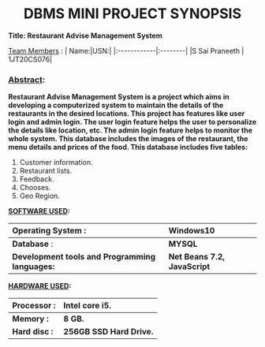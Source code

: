 <h1 align="center">DBMS MINI PROJECT SYNOPSIS</h1>

**Title: Restaurant Advise Management System**

<ins>Team Members</ins>  :
| Name:|USN:|
|:------------|:--------|
|S Sai Praneeth | 1JT20CS076|



### <ins>Abstract</ins>:
**Restaurant Advise Management System is a project which aims in developing a computerized system to maintain the details of the restaurants in the desired locations. This project has features like user login and admin login. The user login feature helps the user to personalize the details like location, etc. The admin login feature helps to monitor the whole system. This database includes the images of the restaurant, the menu details and prices of the food. This database includes five tables:**
1. Customer information.
2. Restaurant lists. 
3.  Feedback.
4. Chooses.
5. Geo Region.</ins>

**<ins>SOFTWARE USED</ins>:**

|Operating System     :|  Windows10|
|:-----------|:---------|
|**Database**     :| **MYSQL**|
|**Development tools and Programming languages:**| **Net Beans 7.2, JavaScript** |

**<ins>HARDWARE USED</ins>:**

|Processor :| Intel core i5.|
|:---|:----|
|**Memory   :**|  **8 GB.**|
|**Hard disc :**|  **256GB SSD Hard Drive.**|

